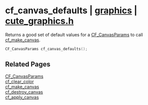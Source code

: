 # cf_canvas_defaults | [graphics](https://github.com/RandyGaul/cute_framework/blob/master/docs/graphics_readme.md) | [cute_graphics.h](https://github.com/RandyGaul/cute_framework/blob/master/include/cute_graphics.h)

Returns a good set of default values for a [CF_CanvasParams](https://github.com/RandyGaul/cute_framework/blob/master/docs/graphics/cf_canvasparams.md) to call [cf_make_canvas](https://github.com/RandyGaul/cute_framework/blob/master/docs/graphics/cf_make_canvas.md).

```cpp
CF_CanvasParams cf_canvas_defaults();
```

## Related Pages

[CF_CanvasParams](https://github.com/RandyGaul/cute_framework/blob/master/docs/graphics/cf_canvasparams.md)  
[cf_clear_color](https://github.com/RandyGaul/cute_framework/blob/master/docs/graphics/cf_clear_color.md)  
[cf_make_canvas](https://github.com/RandyGaul/cute_framework/blob/master/docs/graphics/cf_make_canvas.md)  
[cf_destroy_canvas](https://github.com/RandyGaul/cute_framework/blob/master/docs/graphics/cf_destroy_canvas.md)  
[cf_apply_canvas](https://github.com/RandyGaul/cute_framework/blob/master/docs/graphics/cf_apply_canvas.md)  
